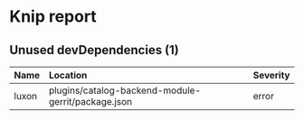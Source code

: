 # Knip report

## Unused devDependencies (1)

| Name  | Location     | Severity |
| :---- | :----------- | :------- |
| luxon | plugins/catalog-backend-module-gerrit/package.json | error    |

